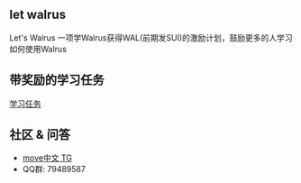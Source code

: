 ## let walrus
Let's Walrus 一项学Walrus获得WAL(前期发SUI)的激励计划，鼓励更多的人学习如何使用Walrus

## 带奖励的学习任务
[学习任务](./task)


## 社区 & 问答
- [move中文 TG](https://t.me/move_cn)
- QQ群: 79489587
